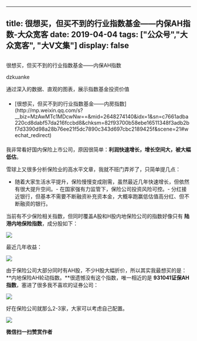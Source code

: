 
---
title:   很想买，但买不到的行业指数基金——内保AH指数-大众宽客
date: 2019-04-04
tags: ["公众号","大众宽客", "大V文集"]
display: false
---


## 



很想买，但买不到的行业指数基金——内保AH指数




dzkuanke




通过深入的数据、直观的图表，展示指数基金投资价值



- <section style="width: 100%;margin-top: 20px;margin-bottom: 20px;" data-width="100%">[很想买，但买不到的行业指数基金——内房指数](http://mp.weixin.qq.com/s?__biz=MzAwMTc1MDcwNw==&amp;mid=2648274140&amp;idx=1&amp;sn=c7661adba220cd8dabf57da216fccbd8&amp;chksm=82f93700b58ebe16511348f3adb2bf7d3390d98a28b76ee21f5dc7890c343d697cbc2189425f&amp;scene=21#wechat_redirect)</section>


我非常看好国内保险上市公司，原因很简单：**利润快速增长，增长空间大，被大幅低估**。



雪球上又很多分析保险业的高水平文章，我就不班门弄斧了，只简单提几点：
- 随着大家生活水平提升，保险慢慢变成刚需，虽然最近几年快速增长，但依然有很大提升空间。- 在国家强有力监管下，保险公司投资风险可控。- 分红接近银行，但基本不需要不断融资补充资本金，大概率跑赢低估值高分红、但不断融资的银行。


当前有不少保险相关指数，但同时覆盖A股和H股内地保险公司的指数好像只有&nbsp;**陆港内地保险指数**，成分股如下：



<img class="rich_pages" data-copyright="0" data-ratio="0.6227436823104693" data-s="300,640" src="https://mmbiz.qpic.cn/mmbiz_png/PKw3FQPmhIjIKrHFAO7d6Zc56X0BrF5jFSMgoZZic0sQ2X5Y929qY8ZJdicziaLWAVrRZibHOBqEAowjAjbEUEMg1g/640?wx_fmt=png" data-type="png" data-w="1108" style=""/>



最近几年收益：

<img class="rich_pages" data-copyright="0" data-ratio="1.1064814814814814" data-s="300,640" src="https://mmbiz.qpic.cn/mmbiz_jpg/PKw3FQPmhIjt6fTgUrW2ibKHgZKMolrDeAgKKjUW0Oy7NmnqRREGVqicOHrLAg8EWQEKrMKIpY3Hib8csULibInmAQ/640?wx_fmt=jpeg" data-type="jpeg" data-w="1080" style=""/>





由于保险公司大部分同时有AH股，不少H股大幅折价，所以其实我最想买的是：**内地保险AH轮动指数。**很遗憾没有这个指数，唯一相近的是 **931041证保AH指数**，塞进了很多我不喜欢的证券公司：



<img class="rich_pages" data-copyright="0" data-ratio="0.6187050359712231" data-s="300,640" src="https://mmbiz.qpic.cn/mmbiz_png/PKw3FQPmhIjt6fTgUrW2ibKHgZKMolrDehPHqgFGKtS1tgrHfzSaAibHjic7SXmRibGZU7VJAbMz8ILYFqTMemRKaQ/640?wx_fmt=png" data-type="png" data-w="1112" style="text-align: center;white-space: normal;"/>



好在保险公司就那么2-3家，大家可以考虑自己配置。





<img src="https://mmbiz.qpic.cn/mmbiz_jpg/PKw3FQPmhIjIKrHFAO7d6Zc56X0BrF5jltu2nvP3dpOliaNtQibibBBlrMcrlKCtCibickfmjypn37ibHBI2I32vQhag/640?wx_fmt=jpeg" data-type="jpeg" class="" data-ratio="1.2826666666666666" data-w="750"/>




**微信扫一扫赞赏作者**













